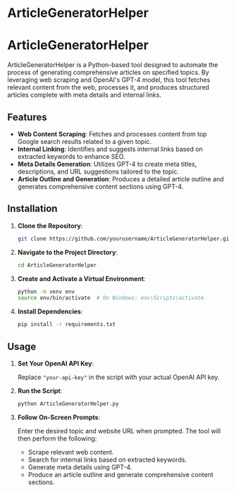 # ArticleGeneratorHelper

# ArticleGeneratorHelper

ArticleGeneratorHelper is a Python-based tool designed to automate the process of generating comprehensive articles on specified topics. By leveraging web scraping and OpenAI's GPT-4 model, this tool fetches relevant content from the web, processes it, and produces structured articles complete with meta details and internal links.

## Features

- **Web Content Scraping**: Fetches and processes content from top Google search results related to a given topic.
- **Internal Linking**: Identifies and suggests internal links based on extracted keywords to enhance SEO.
- **Meta Details Generation**: Utilizes GPT-4 to create meta titles, descriptions, and URL suggestions tailored to the topic.
- **Article Outline and Generation**: Produces a detailed article outline and generates comprehensive content sections using GPT-4.

## Installation

1. **Clone the Repository**:

   ```bash
   git clone https://github.com/yourusername/ArticleGeneratorHelper.git
   ```


2. **Navigate to the Project Directory**:

   ```bash
   cd ArticleGeneratorHelper
   ```


3. **Create and Activate a Virtual Environment**:

   ```bash
   python -m venv env
   source env/bin/activate  # On Windows: env\Scripts\activate
   ```


4. **Install Dependencies**:

   ```bash
   pip install -r requirements.txt
   ```


## Usage

1. **Set Your OpenAI API Key**:

   Replace `"your-api-key"` in the script with your actual OpenAI API key.

2. **Run the Script**:

   ```bash
   python ArticleGeneratorHelper.py
   ```

3. **Follow On-Screen Prompts**:

   Enter the desired topic and website URL when prompted. The tool will then perform the following:

   - Scrape relevant web content.
   - Search for internal links based on extracted keywords.
   - Generate meta details using GPT-4.
   - Produce an article outline and generate comprehensive content sections.
